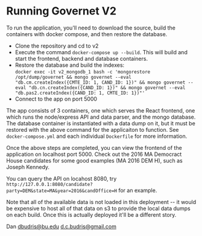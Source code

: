 # Running Governet V2
To run the application, you'll need to download the source, build the containers with docker compose, and then restore the database.

- Clone the repository and cd to v2
- Execute the command `docker-compose up --build`.  This will build and start the frontend, backend and database containers.
- Restore the database and build the indexes:  
    `docker exec -it v2_mongodb_1 bash -c 'mongorestore /opt/dump/governet && mongo governet --eval "db.cm.createIndex({CMTE_ID: 1, CAND_ID: 1})" && mongo governet --eval "db.cn.createIndex({CAND_ID: 1})" && mongo governet --eval "db.pas2.createIndex({CAND_ID: 1, CMTE_ID: 1})"'`
- Connect to the app on port 5000

The app consists of 3 containers, one which serves the React frontend, one which runs the node/express API and data parser, and the mongo database.  The database container is instantiated with a data dump on it, but it must be restored with the above command for the applicaiton to function.  See `docker-compose.yml` and each individual `Dockerfile` for more information.

Once the above steps are completed, you can view the frontend of the application on localhost port 5000.  Check out the 2016 MA Democract House candidates for some good examples (MA 2016 DEM H), such as Joseph Kennedy.

You can query the API on locahost 8080, try `http://127.0.0.1:8080/candidate?party=DEM&state=MA&year=2016&candOffice=H` for an example.

Note that all of the available data is not loaded in this deployment -- it would be expensive to host all of that data on s3 to provide the local data dumps on each build.  Once this is actually deployed it'll be a different story.  

Dan
dbudris@bu.edu
d.c.budris@gmail.com
